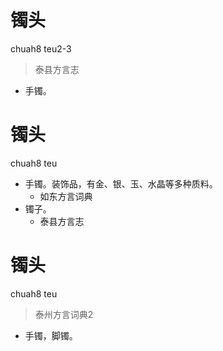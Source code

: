 # 镯头
chuah8 teu2-3
> 泰县方言志
- 手镯。

# 镯头
chuah8 teu
+ 手镯。装饰品，有金、银、玉、水晶等多种质料。
  * 如东方言词典
+ 镯子。
  * 泰县方言志


# 镯头
chuah8 teu
> 泰州方言词典2
- 手镯，脚镯。